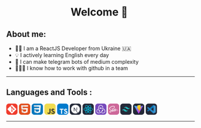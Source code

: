 <div align='center'>
    <h1>Welcome 👋
    <img src="https://komarev.com/ghpvc/?username=duttyfgh&style=flat-square&color=blue" alt=""/>
</div>

## About me:

- <div style="display: flex; align-items: center; gap: 10px;">👨‍💻 I am a ReactJS Developer from Ukraine 🇺🇦
  </div>

- <div style="display: flex; align-items: center; gap: 10px;">💡 I actively learning English every day
  </div>

- <div style="display: flex; align-items: center; gap: 10px;">🤖 I can make telegram bots of medium complexity
  </div>

- <div style="display: flex; align-items: center; gap: 10px;">🧑‍🤝‍🧑 I know how to work with github in a team
  </div>

---

## Languages and Tools :

<img
     src="https://raw.githubusercontent.com/tandpfun/skill-icons/59059d9d1a2c092696dc66e00931cc1181a4ce1f/icons/Git.svg"
      width="30px"/>
<img
     src="https://raw.githubusercontent.com/tandpfun/skill-icons/59059d9d1a2c092696dc66e00931cc1181a4ce1f/icons/HTML.svg"
      width="30px"/>
<img
     src="https://raw.githubusercontent.com/tandpfun/skill-icons/59059d9d1a2c092696dc66e00931cc1181a4ce1f/icons/CSS.svg"
      width="30px"/>
<img
     src="https://raw.githubusercontent.com/tandpfun/skill-icons/59059d9d1a2c092696dc66e00931cc1181a4ce1f/icons/JavaScript.svg"
      width="30px"/>
<img
     src="https://raw.githubusercontent.com/tandpfun/skill-icons/59059d9d1a2c092696dc66e00931cc1181a4ce1f/icons/TypeScript.svg"
      width="30px"/>
<img
     src="https://raw.githubusercontent.com/tandpfun/skill-icons/59059d9d1a2c092696dc66e00931cc1181a4ce1f/icons/NextJS-Dark.svg"
      width="30px"/>
<img
     src="https://raw.githubusercontent.com/tandpfun/skill-icons/59059d9d1a2c092696dc66e00931cc1181a4ce1f/icons/React-Dark.svg"
      width="30px"/>
<img
     src="https://raw.githubusercontent.com/tandpfun/skill-icons/59059d9d1a2c092696dc66e00931cc1181a4ce1f/icons/Redux.svg"
      width="30px"/>
<img
     src="https://raw.githubusercontent.com/tandpfun/skill-icons/59059d9d1a2c092696dc66e00931cc1181a4ce1f/icons/Sass.svg"
      width="30px"/>
<img
     src="https://raw.githubusercontent.com/tandpfun/skill-icons/59059d9d1a2c092696dc66e00931cc1181a4ce1f/icons/TailwindCSS-Dark.svg"
      width="30px"/>
<img
     src="https://raw.githubusercontent.com/tandpfun/skill-icons/59059d9d1a2c092696dc66e00931cc1181a4ce1f/icons/Vite-Dark.svg"
      width="30px"/>
<img
     src="https://raw.githubusercontent.com/tandpfun/skill-icons/59059d9d1a2c092696dc66e00931cc1181a4ce1f/icons/VSCode-Dark.svg"
      width="30px"/>

---
